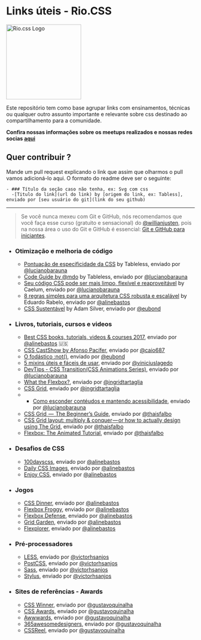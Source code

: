 
# Links úteis - Rio.CSS

<img src="https://raw.githubusercontent.com/riocss/riocss/master/artefacts/logo/logo-riocss.png" width="200px" alt="Rio.css Logo">

Este repositório tem como base agrupar links com ensinamentos, técnicas ou qualquer outro assunto importante e relevante sobre css destinado ao compartilhamento para a comunidade.

**Confira nossas informações sobre os meetups realizados e nossas redes socias [aqui](https://github.com/riocss/riocss)**

## Quer contribuir ?
Mande um pull request explicando o link que assim que olharmos o pull vamos adicioná-lo aqui. O formato do readme deve ser o seguinte:

```
- ### Título da seção caso não tenha, ex: Svg com css
  -[Titulo do link](url do link) by [origem do link, ex: Tabless], enviado por [seu usuário do git](link do seu github)
```

_____

> Se você nunca mexeu com Git e GitHub, nós recomendamos que você faça esse curso (gratuito e sensacional) do [@willianjusten](https://github.com/willianjusten), pois na nossa área o uso do Git e GitHub é essencial: [Git e GitHub para iniciantes](https://www.udemy.com/git-e-github-para-iniciantes/).

- ### Otimização e melhoria de código
  - [Pontuação de especificidade da CSS](https://tableless.com.br/pontuacao-especificidade-css/) by Tableless, enviado por [@lucianobarauna](https://github.com/lucianobarauna)
  - [Code Guide by @mdo](https://tableless.com.br/code-guide-mdo/) by Tableless, enviado por [@lucianobarauna](https://github.com/lucianobarauna)
  - [Seu código CSS pode ser mais limpo, flexível e reaproveitável](http://blog.caelum.com.br/seu-codigo-css-pode-ser-mais-limpo-flexivel-e-reaproveitavel/) by Caelum, enviado por [@lucianobarauna](https://github.com/lucianobarauna)
  - [8 regras simples para uma arquitetura CSS robusta e escalável](https://medium.com/tableless/8-regras-simples-para-uma-arquitetura-css-robusta-e-escal%C3%A1vel-545c6dade170?ct=t(BrazilJS_Weekly_468_9_2013)) by Eduardo Rabelo, enviado por [@alinebastos](https://github.com/alinebastos)
  - [CSS Sustentável](http://csssustentavel.com.br) by Adam Silver, enviado por [@eubond](https://github.com/eubond)
  

- ### Livros, tutoriais, cursos e videos
  - [Best CSS books, tutorials, videos & courses 2017](https://reactdom.com/blog/css-books), enviado por [@alinebastos](https://github.com/alinebastos) :us:
  - [CSS CastShow by Afonso Pacífer](https://www.youtube.com/channel/UC9d_htYmYYFUXB2vBKx4NgA), enviado por [@caio687](https://github.com/caio687)
  - [O fodástico :not()](https://www.felipefialho.com/blog/2016/css-o-fodastico-not), enviado por [@eubond](https://github.com/eubond)
  - [5 mixins úteis e fáceis de usar](https://medium.com/hash-js/5-mixins-uteis-e-faceis-de-usar-a3264863583e), enviado por [@viniciuslagedo](https://github.com/viniciuslagedo)
  - [DevTips - CSS Transition(CSS Animations Series)](https://www.youtube.com/watch?v=8kK-cA99SA0&list=PLqGj3iMvMa4LvJ8VctoXnPI0dtE40wfid), enviado por [@lucianobarauna](https://github.com/lucianobarauna)
  - [What the Flexbox?](https://flexbox.io/), enviado por [@ingridtartaglia](https://github.com/ingridtartaglia)
  - [CSS Grid](https://cssgrid.io/), enviado por [@ingridtartaglia](https://github.com/ingridtartaglia)
  - - [Como esconder contéudos e mantendo acessibilidade](https://webaim.org/techniques/css/invisiblecontent/), enviado por [@lucianobarauna](https://github.com/lucianobarauna)
  - [CSS Grid  —  The Beginner’s Guide](https://medium.freecodecamp.org/css-grid-the-beginners-guide-45998e6f6b8), enviado por [@thaisfalbo](https://github.com/thaisfalbo)
  - [CSS Grid layout: multiply & conquer — or how to actually design using The Grid](https://medium.freecodecamporg/css-grid-layout-multiply-conquer-or-how-to-actually-design-using-the-grid-745dfc51e114), enviado por [@thaisfalbo](https://github.com/thaisfalbo)
  - [Flexbox: The Animated Tutorial](https://medium.freecodecamp.org/flexbox-the-animated-tutorial-263e7d8864e5), enviado por [@thaisfalbo](https://github.com/thaisfalbo)

- ### Desafios de CSS
  - [100dayscss](https://100dayscss.com/), enviado por [@alinebastos](https://github.com/alinebastos)
  - [Daily CSS Images](http://dailycssimages.com/), enviado por [@alinebastos](https://github.com/alinebastos)
  - [Enjoy CSS](http://enjoycss.com/), enviado por [@alinebastos](https://github.com/alinebastos)

- ### Jogos
  - [CSS Dinner](https://flukeout.github.io/), enviado por [@alinebastos](https://github.com/alinebastos)
  - [Flexbox Froggy](http://flexboxfroggy.com/), enviado por [@alinebastos](https://github.com/alinebastos)
  - [Flexbox Defense](http://www.flexboxdefense.com/), enviado por [@alinebastos](https://github.com/alinebastos)
  - [Grid Garden](http://cssgridgarden.com/), enviado por [@alinebastos](https://github.com/alinebastos)
  - [Flexplorer](http://bennettfeely.com/flexplorer/), enviado por [@alinebastos](https://github.com/alinebastos)
  
- ### Pré-processadores
  - [LESS](https://github.com/less/less.js), enviado por [@victorhsanjos](https://github.com/victorhsanjos)
  - [PostCSS](https://github.com/postcss/postcss), enviado por [@victorhsanjos](https://github.com/victorhsanjos)
  - [Sass](https://github.com/sass/sass), enviado por [@victorhsanjos](https://github.com/victorhsanjos)
  - [Stylus](http://learnboost.github.io/stylus/), enviado por [@victorhsanjos](https://github.com/victorhsanjos)

- ### Sites de referências - Awards
  - [CSS Winner](http://www.csswinner.com/), enviado por [@gustavoquinalha](https://github.com/gustavoquinalha)
  - [CSS Awards](https://www.cssawards.net/), enviado por [@gustavoquinalha](https://github.com/gustavoquinalha) 
  - [Awwwards](https://www.awwwards.com/), enviado por [@gustavoquinalha](https://github.com/gustavoquinalha)
  - [365awesomedesigners](http://365awesomedesigners.com/), enviado por [@gustavoquinalha](https://github.com/gustavoquinalha)
  - [CSSReel](http://cssreel.com/), enviado por [@gustavoquinalha](https://github.com/gustavoquinalha)
